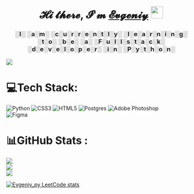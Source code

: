 <!--
**AntistesEM/AntistesEM** is a ✨ _special_ ✨ repository because its `README.md` (this file) appears on your GitHub profile.

Here are some ideas to get you started:

- 🔭 I’m currently working on ...
- 🌱 I’m currently learning ...
- 👯 I’m looking to collaborate on ...
- 🤔 I’m looking for help with ...
- 💬 Ask me about ...
- 📫 How to reach me: ...
- 😄 Pronouns: ...
- ⚡ Fun fact: ...
-->


<h1 align="center">𝓗𝓲 𝓽𝓱𝓮𝓻𝓮, 𝓘'𝓶 <a href="#" target="_blank">𝓔𝓿𝓰𝓮𝓷𝓲𝔂</a>
<img src="https://github.com/blackcater/blackcater/raw/main/images/Hi.gif" height="32"/></h1>
<h3 align="center">░I░ ░a░m░ ░c░u░r░r░e░n░t░l░y░ ░l░e░a░r░n░i░n░g░ ░t░o░ ░b░e░ ░a░ ░F░u░l░l░s░t░a░c░k░ ░d░e░v░e░l░o░p░e░r░ ░i░n░ ░P░y░t░h░o░n░</h3>

[![](https://visitcount.itsvg.in/api?id=AntistesEM&icon=0&color=0)](https://visitcount.itsvg.in)

# 💻Tech Stack:
![Python](https://img.shields.io/badge/python-3670A0?style=for-the-badge&logo=python&logoColor=ffdd54) 
![CSS3](https://img.shields.io/badge/css3-%231572B6.svg?style=for-the-badge&logo=css3&logoColor=white) 
![HTML5](https://img.shields.io/badge/html5-%23E34F26.svg?style=for-the-badge&logo=html5&logoColor=white) 
![Postgres](https://img.shields.io/badge/postgres-%23316192.svg?style=for-the-badge&logo=postgresql&logoColor=white) 
![Adobe Photoshop](https://img.shields.io/badge/adobephotoshop-%2331A8FF.svg?style=for-the-badge&logo=adobephotoshop&logoColor=white) 	
![Figma](https://img.shields.io/badge/figma-%23F24E1E.svg?style=for-the-badge&logo=figma&logoColor=white)
# 📊GitHub Stats :
![](https://github-readme-stats.vercel.app/api?username=AntistesEM&theme=buefy&hide_border=false&include_all_commits=false&count_private=false)<br/>
![](https://github-readme-streak-stats.herokuapp.com/?user=AntistesEM&theme=buefy&hide_border=false)<br/>
![](https://github-readme-stats.vercel.app/api/top-langs/?username=AntistesEM&theme=buefy&hide_border=false&include_all_commits=false&count_private=false&layout=compact)

[![Evgeniy_py LeetCode stats](https://leetcode-stats-six.vercel.app/api?username=Evgeniy_py)](https://github.com/KnlnKS/leetcode-stats)
